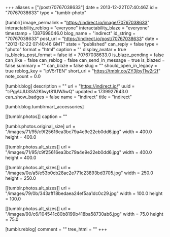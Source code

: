 +++
aliases = ["/post/70767038633"]
date = 2013-12-22T07:40:46Z
id = "70767038633"
type = "tumblr-photo"

[tumblr]
image_permalink = "https://indirect.io/image/70767038633"
interactability_reblog = "everyone"
interactability_blaze = "everyone"
timestamp = 1387698046.0
blog_name = "indirect"
id_string = "70767038633"
post_url = "https://indirect.io/post/70767038633"
date = "2013-12-22 07:40:46 GMT"
state = "published"
can_reply = false
type = "photo"
format = "html"
caption = ""
display_avatar = true
is_blocks_post_format = false
id = 70767038633.0
is_blaze_pending = false
can_like = false
can_reblog = false
can_send_in_message = true
is_blazed = false
summary = ""
can_blaze = false
slug = ""
should_open_in_legacy = true
reblog_key = "lpV5rTEN"
short_url = "https://tmblr.co/ZY3jby11w2r2f"
note_count = 0.0

[tumblr.blog]
description = ""
url = "https://indirect.io/"
uuid = "t:PgyUJU3SA2Klwyt81UWAwQ"
updated = 1739927643.0
can_show_badges = false
name = "indirect"
title = "indirect"

[tumblr.blog.tumblrmart_accessories]

[[tumblr.photos]]
caption = ""

[tumblr.photos.original_size]
url = "/images/71/95/c9f25616ea3bc79a4e9e22eb0dd6.jpg"
width = 400.0
height = 400.0

[[tumblr.photos.alt_sizes]]
url = "/images/71/95/c9f25616ea3bc79a4e9e22eb0dd6.jpg"
width = 400.0
height = 400.0

[[tumblr.photos.alt_sizes]]
url = "/images/0e/a5/e53b0cb28ac2e771c23893bd3705.jpg"
width = 250.0
height = 250.0

[[tumblr.photos.alt_sizes]]
url = "/images/79/0b/343aff18bedaea24ef5aa1dc0c29.jpg"
width = 100.0
height = 100.0

[[tumblr.photos.alt_sizes]]
url = "/images/90/c6/104541c80b8199b418ba58730ab6.jpg"
width = 75.0
height = 75.0

[tumblr.reblog]
comment = ""
tree_html = ""
+++
